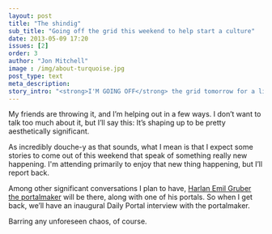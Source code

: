 ```yaml
---
layout: post
title: "The shindig"
sub_title: "Going off the grid this weekend to help start a culture"
date: 2013-05-09 17:20
issues: [2]
order: 3
author: "Jon Mitchell"
image : /img/about-turquoise.jpg
post_type: text
meta_description: 
story_intro: "<strong>I'M GOING OFF</strong> the grid tomorrow for a little party. Actually, a pretty big party."
---
```

My friends are throwing it, and I’m helping out in a few ways. I don’t want to talk too much about it, but I’ll say this: It’s shaping up to be pretty aesthetically significant.

As incredibly douche-y as that sounds, what I mean is that I expect some stories to come out of this weekend that speak of something really new happening. I'm attending primarily to enjoy that new thing happening, but I’ll report back.

Among other significant conversations I plan to have, [Harlan Emil Gruber the portalmaker](/post/2013/05/07/who-built-this/#harlan) will be there, along with one of his portals. So when I get back, we’ll have an inaugural Daily Portal interview with the portalmaker.

Barring any unforeseen chaos, of course.